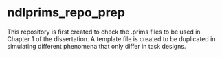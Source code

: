 # ndlprims_repo_prep

This repository is first created to check the .prims files to be used 
in Chapter 1 of the dissertation. A template file is created to be 
duplicated in simulating different phenomena that only differ in task designs.
